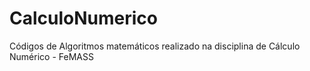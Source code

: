 # CalculoNumerico
Códigos de Algoritmos matemáticos realizado na disciplina de Cálculo Numérico - FeMASS

